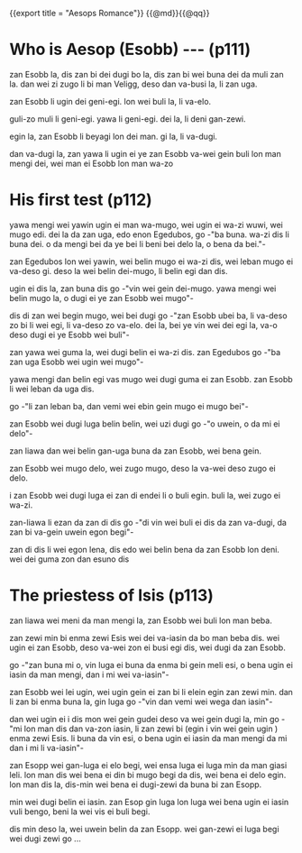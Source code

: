{{export title = "Aesops Romance"}}
{{@md}}{{@qq}}

# Who is Aesop (Esobb) --- (p111)

zan Esobb la, dis zan bi dei dugi bo la, dis zan bi wei buna dei da muli zan la. dan wei zi zugo li bi man Veligg, deso dan va-busi la, li zan uga.

zan Esobb li ugin dei geni-egi. lon wei buli la, li va-elo. 

guli-zo muli li geni-egi. yawa li geni-egi. dei la, li deni gan-zewi.

egin la, zan Esobb li beyagi lon dei man. gi la, li va-dugi.

dan va-dugi la, zan yawa li ugin ei ye zan Esobb va-wei gein buli lon man mengi dei, wei man ei Esobb lon man wa-zo

# His first test (p112)

yawa mengi wei yawin ugin ei man wa-mugo, wei ugin ei wa-zi wuwi, wei mugo edi. dei la da zan uga, edo enon Egedubos, go -"ba buna. wa-zi dis li buna dei. o da mengi bei da ye bei li beni bei delo la, o bena da bei."-

zan Egedubos lon wei yawin, wei belin mugo ei wa-zi dis, wei leban mugo ei va-deso gi. deso la wei belin dei-mugo, li belin egi dan dis.

ugin ei dis la, zan buna dis go -"vin wei gein dei-mugo. yawa mengi wei belin mugo la, o dugi ei ye zan Esobb wei mugo"-

dis di zan wei begin mugo, wei bei dugi go -"zan Esobb ubei ba, li va-deso zo bi li wei egi, li va-deso zo va-elo. dei la, bei ye vin wei dei egi la, va-o deso dugi ei ye Esobb wei buli"-

zan yawa wei guma la, wei dugi belin ei wa-zi dis. zan Egedubos go -"ba zan uga Esobb wei ugin wei mugo"-

yawa mengi dan belin egi vas mugo wei dugi guma ei zan Esobb. zan Esobb li wei leban da uga dis.

go -"li zan leban ba, dan vemi wei ebin gein mugo ei mugo bei"-

zan Esobb wei dugi luga belin belin, wei uzi dugi go -"o uwein, o da mi ei delo"-

zan liawa dan wei belin gan-uga buna da zan Esobb, wei bena gein.

zan Esobb wei mugo delo, wei zugo mugo, deso la va-wei deso zugo ei delo.

i zan Esobb wei dugi luga ei zan di endei li o buli egin. buli la, wei zugo ei wa-zi.

zan-liawa li ezan da zan di dis go -"di vin wei buli ei dis da zan va-dugi, da zan bi va-gein uwein egon begi"-

zan di dis li wei egon lena, dis edo wei belin bena da zan Esobb lon deni. wei dei guma zon dan esuno dis

# The priestess of Isis (p113)

zan liawa wei meni da man mengi la, zan Esobb wei buli lon man beba.

zan zewi min bi enma zewi Esis wei dei va-iasin da bo man beba dis. wei ugin ei zan Esobb, deso va-wei zon ei busi egi dis, wei dugi da zan Esobb.

go -"zan buna mi o, vin luga ei buna da enma bi gein meli esi, o bena ugin ei iasin da man mengi, dan i mi wei va-iasin"-

zan Esobb wei lei ugin, wei ugin gein ei zan bi li elein egin zan zewi min.  dan li zan bi enma buna la, gin luga go -"vin dan vemi wei wega dan iasin"-

dan wei ugin ei i dis mon wei gein gudei deso va wei gein dugi la, min go -"mi lon man dis dan va-zon iasin, li zan zewi bi (egin i vin wei gein ugin ) enma zewi Esis. li buna da vin esi, o bena ugin ei iasin da man mengi da mi dan i mi li va-iasin"-

zan Esopp wei gan-luga ei elo begi, wei ensa luga ei luga min da man giasi leli. lon man dis wei bena ei din bi mugo begi da dis, wei bena ei delo egin. lon man dis la, dis-min wei bena ei dugi-zewi da buna bi zan Esopp.

min wei dugi belin ei iasin.  zan Esop gin luga lon luga wei bena ugin ei iasin vuli bengo, beni la wei vis ei buli begi.

dis min deso la, wei uwein belin da zan Esopp. wei gan-zewi ei luga begi wei dugi zewi go ...
